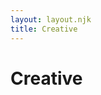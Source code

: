 ```yaml
---
layout: layout.njk
title: Creative
---
```


<!-- Add Font Awesome for icons -->
<link rel="stylesheet" href="https://cdnjs.cloudflare.com/ajax/libs/font-awesome/6.4.0/css/all.min.css">

<div contenteditable="true">
    <h1 class="creative-title">Creative</h1>
</div>
<p id="listening-status" class="listening-status skeleton skeleton-text"><i class="fa-solid fa-music"></i>&nbsp;</p>

<!-- Spotify Card -->
<div id="spotify-status" class="spotify-status">
  <div class="spotify-card">
    <div class="album-art-container skeleton skeleton-image">
      <!-- Optional Spotify Canvas. Shown if available -->
      <img id="album-canvas" class="album-canvas" src="" alt="Spotify Canvas" style="display: none;">
      <!-- Album Cover -->
      <img id="album-cover" class="album-cover" src="" alt="Album Art" style="display:none;">
    </div>
    <div class="track-info-container">
      <!-- The track name will be typed out -->
      <div class="track-name skeleton skeleton-text">&nbsp;</div>
      <!-- Additional details fade in -->
      <div class="track-additional hidden skeleton skeleton-text">&nbsp;</div>
      <!-- Time and progress bar -->
      <div id="spotify-time" class="spotify-time skeleton skeleton-text">&nbsp;</div>
      <div id="spotify-progress-container" class="spotify-progress-container">
        <div id="spotify-squares" class="spotify-squares">
          <!-- Cubes will be generated dynamically based on viewport width -->
        </div>
      </div>
    </div>
  </div>
</div>

<!-- Activity Status Heading -->
<p id="activity-status-heading" class="listening-status skeleton skeleton-text" style="margin-top:2.5rem;">&nbsp;</p>

<!-- Activity Card (uses same card as spotify-status for theme compatibility) -->
<!-- Made visible by default, content will be skeleton initially -->
<div id="activity-status" class="spotify-status">
  <div class="spotify-card">
    <div class="album-art-container skeleton skeleton-image">
      <!-- Generic App Icon (for games etc.) -->
      <img id="activity-icon" class="album-cover" src="" alt="App/Game Icon" style="display:none;">
      <!-- VS Code Specific Assets -->
      <img id="activity-vscode-large-image" class="album-cover" src="" alt="VS Code Large Asset" style="display:none; position: relative; z-index: 1;">
      <img id="activity-vscode-small-image" src="" alt="VS Code Small Asset" style="display:none; position: absolute; bottom: -5px; right: -5px; width: 32px; height: 32px; border-radius: 50%; border: 2px solid var(--card-background-color, #181818); z-index: 2; background-color: var(--card-background-color, #181818);">
    </div>
    <div class="track-info-container">
      <div class="track-name skeleton skeleton-text" id="activity-name">&nbsp;</div>
      <div class="track-additional skeleton skeleton-text" id="activity-details" style="display:none;">&nbsp;</div>
      <div class="track-additional skeleton skeleton-text" id="activity-state" style="display:none;">&nbsp;</div>
      <div class="track-additional skeleton skeleton-text" id="activity-large-text" style="display:none;">&nbsp;</div>
      <div class="track-additional skeleton skeleton-text" id="activity-small-text" style="display:none;">&nbsp;</div>
      <div class="spotify-time skeleton skeleton-text" id="activity-time">&nbsp;</div>
    </div>
  </div>
</div>
<style>
/* Hide blinking cursor on link inside track-name */
.track-name a::after {
  content: none;
}

/* Remove default hyperlink outline */
.track-name a {
  text-decoration: none;
  color: inherit;
}

/* Remove old .activity-status/.activity-card styles as we now use spotify-status/spotify-card for both */
.activity-status, .activity-card, .activity-art-container, .activity-icon, .activity-info-container, .activity-heading, .activity-name, .activity-details, .activity-state, .activity-time {
  display: none !important;
}

/* Marquee animation for long text */
.marquee {
  overflow: hidden;
  white-space: nowrap;
  position: relative;
}
.marquee span {
  display: inline-block;
  padding-left: 0;
  animation: marquee 7s linear infinite;
}
@keyframes marquee {
  0% { transform: translateX(0); }
  100% { transform: translateX(-60%); }
}
@keyframes fadeIn {
  from { opacity: 0; transform: translateY(20px);}
  to { opacity: 1; transform: translateY(0);}
}

/* Skeleton Loader Styles */
.skeleton {
  animation: skeleton-loading 1.5s infinite linear;
  background: linear-gradient(90deg, var(--skeleton-base-color, #2a2a2a) 25%, var(--skeleton-shine-color, #3a3a3a) 50%, var(--skeleton-base-color, #2a2a2a) 75%);
  background-size: 200% 100%;
  color: transparent !important; /* Hide text during skeleton loading */
  border-radius: 4px; /* Optional: for text skeletons */
}

.skeleton-text {
  height: 1em; /* Adjust based on typical text height */
  margin-bottom: 0.5em; /* Spacing */
}
.skeleton-text:empty::before {
  content: "\00a0"; /* Non-breaking space to ensure height */
}

.skeleton-image {
  /* Ensure the container itself has the skeleton background */
  /* width and height are already set by .album-art-container */
}

#listening-status.skeleton {
  width: 40%; /* Example width */
  height: 24px; /* Example height */
  margin-left: auto;
  margin-right: auto;
}

/* Spotify Skeleton Specifics */
#spotify-status .album-art-container.skeleton-image {
 /* Uses .album-art-container dimensions */
}
#spotify-status .track-name.skeleton {
  width: 60%;
  height: 20px;
}
#spotify-status .track-additional.skeleton {
  width: 80%;
  height: 18px;
}
#spotify-status #spotify-time.skeleton {
  width: 40%;
  height: 16px;
}

/* Activity Skeleton Specifics */
#activity-status-heading.skeleton {
  width: 60%; /* Example width */
  height: 24px; /* Example height */
  margin-left: auto;
  margin-right: auto;
}

#activity-name.skeleton {
  width: 70%;
  height: 20px;
}
#activity-details.skeleton,
#activity-state.skeleton,
#activity-large-text.skeleton,
#activity-small-text.skeleton {
  width: 90%;
  height: 18px;
}
#activity-time.skeleton {
  width: 50%;
  height: 16px;
}

@keyframes skeleton-loading {
  0% {
    background-position: 200% 0;
  }
  100% {
    background-position: -200% 0;
  }
}
</style>

<script>
// Global variables for progress and track and dynamic cube count
let currentProgress = 0, trackDuration = 0, lastFetchTime = Date.now();
let totalSquares = 20; // default; will be updated dynamically
let lastTrackId = null;

// Create cubes dynamically based on screen size.
function createCubes() {
  const squaresContainer = document.getElementById('spotify-squares');
  squaresContainer.innerHTML = "";
  // For mobile devices (width < 600px), use 10 cubes; otherwise 20.
  totalSquares = window.innerWidth < 600 ? 10 : 20;
  for (let i = 0; i < totalSquares; i++) {
    const span = document.createElement("span");
    span.classList.add("spotify-square");
    squaresContainer.appendChild(span);
  }
}

// Call createCubes on load and on window resize
createCubes();
window.addEventListener("resize", () => {
  createCubes();
});

// Typewriter effect that types out text then calls a callback once done.
function typeWriter(element, text, speed, callback) {
  element.textContent = "";
  let i = 0;
  function type() {
    if (i < text.length) {
      element.textContent += text.charAt(i);
      i++;
      setTimeout(type, speed);
    } else if (callback) {
      callback(text);
    }
  }
  type();
}

// Helper to format milliseconds to mm:ss
function formatTime(ms) {
  const totalSec = Math.floor(ms / 1000);
  const min = Math.floor(totalSec / 60);
  const sec = totalSec % 60;
  return `${min}:${sec.toString().padStart(2, '0')}`;
}

let lastTrackData = null;

// Helper to add skeletons for Spotify card
function addAllSpotifySkeletons() {
  const listeningStatusEl = document.getElementById('listening-status');
  const spotifyStatusCardEl = document.getElementById('spotify-status');
  const spotifyAlbumArtContainerEl = spotifyStatusCardEl.querySelector('.album-art-container');
  const spotifyTrackNameEl = spotifyStatusCardEl.querySelector('.track-name');
  const spotifyTrackAdditionalEl = spotifyStatusCardEl.querySelector('.track-additional');
  const spotifyTimeEl = document.getElementById('spotify-time');
  // Add skeleton classes
  listeningStatusEl.classList.add('skeleton', 'skeleton-text');
  spotifyAlbumArtContainerEl.classList.add('skeleton', 'skeleton-image');
  spotifyTrackNameEl.classList.add('skeleton', 'skeleton-text');
  spotifyTrackAdditionalEl.classList.add('skeleton', 'skeleton-text');
  spotifyTimeEl.classList.add('skeleton', 'skeleton-text');
  spotifyStatusCardEl.style.display = '';
}

async function fetchSpotifyPlayback() {
  const listeningStatusEl = document.getElementById('listening-status');
  const spotifyStatusCardEl = document.getElementById('spotify-status');
  const spotifyAlbumArtContainerEl = spotifyStatusCardEl.querySelector('.album-art-container');
  const spotifyAlbumCoverEl = document.getElementById('album-cover');
  const spotifyTrackNameEl = spotifyStatusCardEl.querySelector('.track-name');
  const spotifyTrackAdditionalEl = spotifyStatusCardEl.querySelector('.track-additional');
  const spotifyTimeEl = document.getElementById('spotify-time');
  const spotifyCanvasEl = document.getElementById('album-canvas');

  const spotifySkeletonElements = [
    listeningStatusEl, 
    spotifyAlbumArtContainerEl, 
    spotifyTrackNameEl, 
    spotifyTrackAdditionalEl, 
    spotifyTimeEl
  ];

  function removeAllSpotifySkeletons() {
    spotifySkeletonElements.forEach(el => el.classList.remove('skeleton', 'skeleton-text', 'skeleton-image'));
    // Ensure specific image skeletons are also cleared if they have specific classes
    spotifyAlbumArtContainerEl.classList.remove('skeleton-image');
    spotifyAlbumCoverEl.style.display = 'none'; // Hide actual image until src is set
    spotifyCanvasEl.style.display = 'none';
  }

  addAllSpotifySkeletons(); // Show skeletons before fetch
  try {
    const response = await fetch('/.netlify/functions/spotify');
    let data = null;

    if (response.status === 204 || !response.ok) {
      console.error("No current track or error. Using last track data if available.");
      data = { is_playing: false, progress_ms: lastTrackData ? lastTrackData.progress_ms : 0, item: null };
    } else {
      data = await response.json();
    }
    
    removeAllSpotifySkeletons(); // Remove skeletons as we are about to process data

    if (!data.item && lastTrackData) {
      data.item = lastTrackData.item;
      data.progress_ms = lastTrackData.progress_ms;
      data.is_playing = false; // If restoring last track, assume it's not currently playing live
    } else if (data.item) {
      lastTrackData = { item: data.item, progress_ms: data.progress_ms };
    }
    
    if (!data.item) {
      listeningStatusEl.innerHTML = `<i class="fa-solid fa-music"></i> Not currently listening`;
      spotifyStatusCardEl.style.display = 'none'; // Hide the card if no track info
      return;
    }
    
    spotifyStatusCardEl.style.display = ''; // Ensure card is visible

    if (!data.is_playing) {
      listeningStatusEl.innerHTML = `<i class="fa-solid fa-music"></i> I was listening to:`;
      spotifyStatusCardEl.classList.add('paused');
    } else {
      listeningStatusEl.innerHTML = `<i class="fa-solid fa-music"></i> I'm listening to:`;
      spotifyStatusCardEl.classList.remove('paused');
    }
    
    if (data.item.id !== lastTrackId) {
      lastTrackId = data.item.id;
      spotifyAlbumCoverEl.classList.add('song-change');
      setTimeout(() => spotifyAlbumCoverEl.classList.remove('song-change'), 1000);
      
      typeWriter(spotifyTrackNameEl, data.item.name, 60, (finalText) => {
        spotifyTrackNameEl.innerHTML = `<a href="${data.item.external_urls.spotify}" target="_blank">${finalText}</a>`;
      });
      
      const artistHtml = data.item.artists
            .map(artist => `<a href="${artist.external_urls.spotify}" target="_blank"><i class="fa-solid fa-user"></i> ${artist.name}</a>`)
            .join(', ');
      spotifyTrackAdditionalEl.innerHTML = `<i class="fa-solid fa-compact-disc"></i> <em>${data.item.album.name}</em> &mdash; ${artistHtml}`;
      spotifyTrackAdditionalEl.classList.remove('hidden');
      void spotifyTrackAdditionalEl.offsetWidth; 
      spotifyTrackAdditionalEl.classList.add('fade-in');
    }
    
    currentProgress = data.progress_ms;
    trackDuration = data.item.duration_ms;
    lastFetchTime = Date.now();
    
    const albumCoverUrl = (data.item.album.images && data.item.album.images.length) 
                          ? data.item.album.images[0].url : '';
    if (albumCoverUrl) {
      spotifyAlbumCoverEl.src = albumCoverUrl;
      spotifyAlbumCoverEl.style.display = 'block';
    } else {
      spotifyAlbumCoverEl.style.display = 'none';
    }
    
    const canvasUrl = data.item.canvas_url || '';
    if (canvasUrl) {
      spotifyCanvasEl.src = canvasUrl;
      spotifyCanvasEl.style.display = 'block';
    } else {
      spotifyCanvasEl.style.display = 'none';
    }
    
  } catch (error) {
    console.error("Error fetching Spotify playback:", error);
    removeAllSpotifySkeletons();
    listeningStatusEl.textContent = "Error loading Spotify status.";
    spotifyStatusCardEl.style.display = 'none';
  }
}

// Update the progress bar based on song progress.
function updateProgressBar() {
  if (trackDuration > 0) {
    const spotifyStatusEl = document.getElementById('spotify-status');
    const isPaused = spotifyStatusEl.classList.contains('paused');
    let updatedProgress = currentProgress;
    if (!isPaused) {
      const elapsed = Date.now() - lastFetchTime;
      updatedProgress = Math.min(currentProgress + elapsed, trackDuration);
    }
    const percent = (updatedProgress / trackDuration) * 100;
    const squaresToFill = Math.floor((percent / 100) * totalSquares);
    const squares = document.querySelectorAll('.spotify-square');
    
    squares.forEach((sq, idx) => {
      if (idx < squaresToFill) {
        sq.classList.add('filled');
      } else {
        sq.classList.remove('filled');
      }
    });
    document.getElementById('spotify-time').textContent =
      `${formatTime(updatedProgress)} / ${formatTime(trackDuration)}`;
  }
}

// --- Activity Card Logic ---

// Helper to add skeletons for Activity card
function addAllActivitySkeletons() {
  const headingEl = document.getElementById('activity-status-heading');
  const card = document.getElementById('activity-status');
  const albumArtContainer = card.querySelector('.album-art-container');
  const nameEl = document.getElementById('activity-name');
  const detailsEl = document.getElementById('activity-details');
  const stateEl = document.getElementById('activity-state');
  const largeTextEl = document.getElementById('activity-large-text');
  const smallTextEl = document.getElementById('activity-small-text');
  const timeEl = document.getElementById('activity-time');
  headingEl.classList.add('skeleton', 'skeleton-text');
  albumArtContainer.classList.add('skeleton', 'skeleton-image');
  nameEl.classList.add('skeleton', 'skeleton-text');
  detailsEl.classList.add('skeleton', 'skeleton-text');
  stateEl.classList.add('skeleton', 'skeleton-text');
  largeTextEl.classList.add('skeleton', 'skeleton-text');
  smallTextEl.classList.add('skeleton', 'skeleton-text');
  timeEl.classList.add('skeleton', 'skeleton-text');
  card.style.display = '';
}

async function fetchActivityStatus() {
  const headingEl = document.getElementById('activity-status-heading');
  const card = document.getElementById('activity-status');
  const albumArtContainer = card.querySelector('.album-art-container');
  
  // Image elements
  const iconEl = document.getElementById('activity-icon');
  const vscodeLargeImgEl = document.getElementById('activity-vscode-large-image');
  const vscodeSmallImgEl = document.getElementById('activity-vscode-small-image');

  const nameEl = document.getElementById('activity-name');
  const detailsEl = document.getElementById('activity-details');
  const stateEl = document.getElementById('activity-state');
  const largeTextEl = document.getElementById('activity-large-text');
  const smallTextEl = document.getElementById('activity-small-text');
  const timeEl = document.getElementById('activity-time');

  const skeletonElements = [headingEl, nameEl, detailsEl, stateEl, largeTextEl, smallTextEl, timeEl, albumArtContainer];

  // Helper to set text and visibility for an element
  function setTextContentAndVisibility(element, text, isSkeletonTarget = true) {
    if (text) {
      element.innerHTML = text; 
      element.style.display = "";
      if (isSkeletonTarget) element.classList.remove('skeleton', 'skeleton-text');
      element.classList.remove('hidden');
      void element.offsetWidth; 
      element.classList.add('fade-in');
    } else {
      element.innerHTML = "";
      element.style.display = "none";
      if (isSkeletonTarget) element.classList.remove('skeleton', 'skeleton-text');
      element.classList.remove('fade-in');
      element.classList.add('hidden');
    }
  }
  
  function removeAllSkeletons() {
      skeletonElements.forEach(el => el.classList.remove('skeleton', 'skeleton-text', 'skeleton-image'));
      // Ensure specific image skeletons are also cleared if they have specific classes
      albumArtContainer.classList.remove('skeleton-image');
  }

  addAllActivitySkeletons(); // Show skeletons before fetch
  try {
    const res = await fetch('/.netlify/functions/activities');
    
    if (!res.ok) {
      removeAllSkeletons();
      headingEl.style.display = "none";
      card.style.display = "none";
      return;
    }
    const data = await res.json(); 
    if (!data || !data.activity) {
      removeAllSkeletons();
      headingEl.style.display = "none";
      card.style.display = "none";
      return;
    }

    removeAllSkeletons(); // Remove skeletons once data is ready to be processed
    card.style.display = ""; // Ensure card is visible if it was hidden

    const act = data.activity;
    const fromCache = data.from_cache; 

    setTextContentAndVisibility(nameEl, act.name || ""); 

    const currentPrefix = fromCache ? "was" : "am currently";

    // Hide all image elements initially, they will be shown based on logic
    iconEl.style.display = "none";
    vscodeLargeImgEl.style.display = "none";
    vscodeSmallImgEl.style.display = "none";
    albumArtContainer.classList.remove('skeleton-image'); // Clear skeleton from image container

    if (act.name === "Visual Studio Code") {
      setTextContentAndVisibility(headingEl, `🧑‍💻 I ${currentPrefix} working on:`);
      setTextContentAndVisibility(detailsEl, act.details ? `<i class="fa-solid fa-file-lines"></i> ${act.details}` : "");
      setTextContentAndVisibility(stateEl, act.state ? `<i class="fa-solid fa-folder"></i> ${act.state}` : "");
      setTextContentAndVisibility(largeTextEl, act.large_text ? `<i class="fa-solid fa-file-code"></i> ${act.large_text}` : "");
      setTextContentAndVisibility(smallTextEl, act.small_text ? `<i class="fa-brands fa-vscode"></i> ${act.small_text}` : "");

      if (act.application_id && act.large_text_asset_key && act.small_text_asset_key) { 
        vscodeLargeImgEl.src = `https://cdn.discordapp.com/app-assets/${act.application_id}/${act.large_text_asset_key}.png?size=128`;
        vscodeLargeImgEl.style.display = "";
        vscodeSmallImgEl.src = `https://cdn.discordapp.com/app-assets/${act.application_id}/${act.small_text_asset_key}.png?size=64`;
        vscodeSmallImgEl.style.display = "";
      } else if (act.application_id) { 
        iconEl.src = `https://dcdn.dstn.to/app-icons/${act.application_id}.png?size=128`;
        iconEl.style.display = "";
      } else { 
         iconEl.src = "https://cdn.discordapp.com/app-icons/383226320970055681/1359299016025964687.png?size=128"; 
         iconEl.style.display = "";
      }

    } else { // Game or other activity
      setTextContentAndVisibility(headingEl, `🎮 I ${currentPrefix} playing:`);
      setTextContentAndVisibility(detailsEl, null); 
      setTextContentAndVisibility(stateEl, null);
      setTextContentAndVisibility(largeTextEl, null);
      setTextContentAndVisibility(smallTextEl, null);

      if (act.application_id) {
        iconEl.src = `https://dcdn.dstn.to/app-icons/${act.application_id}.png?size=128`;
      } else {
        iconEl.src = "https://cdn.discordapp.com/app-icons/1364888648839073802/16d6294a8486c2fcdede9703ee0e737a.webp?size=128"; 
      }
      iconEl.style.display = "";
      iconEl.onerror = function() {
        iconEl.src = "https://cdn.discordapp.com/app-icons/1364888648839073802/16d6294a8486c2fcdede9703ee0e737a.webp?size=128"; 
        this.onerror=null; // prevent infinite loop if fallback also fails
      };
    }
    
    headingEl.style.display = "";

    if (act.start) {
      const startTime = typeof act.start === 'string' ? parseInt(act.start, 10) : act.start;
      if (!isNaN(startTime) && startTime > 0) { 
        setTextContentAndVisibility(timeEl, (fromCache ? "Last active: " : "Started ") + timeAgo(new Date(startTime)));
      } else {
        setTextContentAndVisibility(timeEl, null);
      }
    } else {
      setTextContentAndVisibility(timeEl, null);
    }
     // Ensure the main card is visible
  } catch (err) {
    console.error("Error fetching activity status:", err);
    removeAllSkeletons();
    headingEl.style.display = "none";
    card.style.display = "none";
  }
}

// Helper: Marquee if text is long
function setMarquee(el, text) {
  if (!text) {
    el.innerHTML = "";
    el.style.display = "none";
    return;
  }
  el.style.display = "";
  if (text.length > 24) {
    el.innerHTML = `<span>${text}</span>`;
    el.classList.add("marquee");
  } else {
    el.textContent = text;
    el.classList.remove("marquee");
  }
}

// Helper: Time ago formatting
function timeAgo(date) {
  const now = new Date();
  const diff = Math.floor((now - date) / 1000);
  if (diff < 60) return `${diff} seconds ago`;
  if (diff < 3600) return `${Math.floor(diff/60)} minutes ago`;
  if (diff < 86400) return `${Math.floor(diff/3600)} hours ago`;
  return date.toLocaleString();
}

// Initial fetch and periodic update
addAllActivitySkeletons();
fetchActivityStatus();
setInterval(fetchActivityStatus, 10000);

addAllSpotifySkeletons();
fetchSpotifyPlayback();
setInterval(fetchSpotifyPlayback, 3000);
setInterval(updateProgressBar, 1000);
</script>